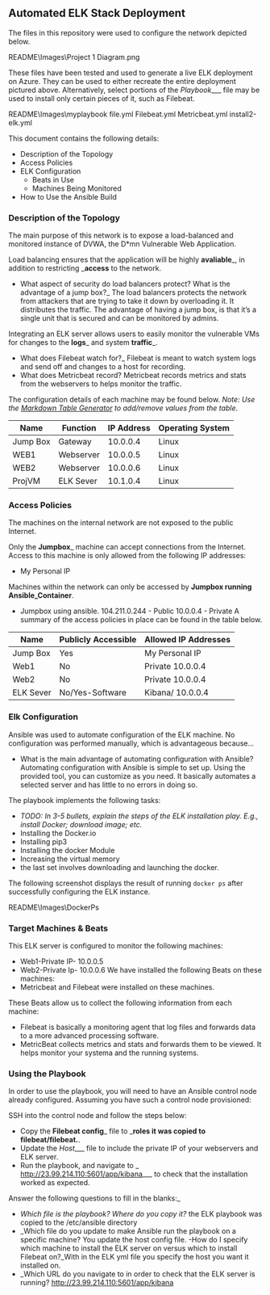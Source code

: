 ## Automated ELK Stack Deployment

The files in this repository were used to configure the network depicted below.

README\Images\Project 1 Diagram.png

These files have been tested and used to generate a live ELK deployment on Azure. They can be used to either recreate the entire deployment pictured above. Alternatively, select portions of the _Playbook____ file may be used to install only certain pieces of it, such as Filebeat.

 README\Images\myplaybook file.yml
			Filebeat.yml
			Metricbeat.yml
			install2-elk.yml

This document contains the following details:
- Description of the Topology
- Access Policies
- ELK Configuration
  - Beats in Use
  - Machines Being Monitored
- How to Use the Ansible Build


### Description of the Topology

The main purpose of this network is to expose a load-balanced and monitored instance of DVWA, the D*mn Vulnerable Web Application.

Load balancing ensures that the application will be highly __avaliable___, in addition to restricting ___access__ to the network.
- What aspect of security do load balancers protect? What is the advantage of a jump box?_ The load balancers protects the network from attackers that are trying to take it down by overloading it. It distributes the traffic. The advantage of having a jump box, is that it’s a single unit that is secured and can be monitored by admins.

Integrating an ELK server allows users to easily monitor the vulnerable VMs for changes to the __logs___ and system __traffic___.
-  What does Filebeat watch for?_ Filebeat is meant to watch system logs and send off and changes to a host for recording.
-  What does Metricbeat record? Metricbeat records metrics and stats from the webservers to helps monitor the traffic. 

The configuration details of each machine may be found below.
_Note: Use the [Markdown Table Generator](http://www.tablesgenerator.com/markdown_tables) to add/remove values from the table_.

| Name     | Function | IP Address | Operating System |
|----------|----------|------------|------------------|
| Jump Box | Gateway  | 10.0.0.4   | Linux            |
| WEB1     | Webserver | 10.0.0.5  | Linux            |
| WEB2     | Webserver | 10.0.0.6  | Linux            |
| ProjVM   | ELK Sever | 10.1.0.4   | Linux            |

### Access Policies

The machines on the internal network are not exposed to the public Internet. 

Only the __Jumpbox___ machine can accept connections from the Internet. Access to this machine is only allowed from the following IP addresses:
- My Personal IP

Machines within the network can only be accessed by __Jumpbox running Ansible_Container__.
- Jumpbox using ansible.
 104.211.0.244 - Public
 10.0.0.4 - Private
A summary of the access policies in place can be found in the table below.

| Name     | Publicly Accessible | Allowed IP Addresses |
|----------|---------------------|----------------------|
| Jump Box | Yes                 | My Personal IP       |
| Web1     | No                  | Private 10.0.0.4     |
| Web2     | No                  | Private 10.0.0.4     |                   
| ELK Sever| No/Yes-Software     | Kibana/ 10.0.0.4     |


### Elk Configuration

Ansible was used to automate configuration of the ELK machine. No configuration was performed manually, which is advantageous because...
- What is the main advantage of automating configuration with Ansible?
Automating configuration with Ansible is simple to set up. Using the provided tool, you can customize as you need. It basically automates a selected server and has little to no errors in doing so. 

The playbook implements the following tasks:
- _TODO: In 3-5 bullets, explain the steps of the ELK installation play. E.g., install Docker; download image; etc._
- Installing the Docker.io
- Installing pip3
- Installing the docker Module
- Increasing the virtual memory 
- the last set involves downloading and launching the docker. 


The following screenshot displays the result of running `docker ps` after successfully configuring the ELK instance.

README\Images\DockerPs



### Target Machines & Beats
This ELK server is configured to monitor the following machines:
- Web1-Private IP- 10.0.0.5
- Web2-Private Ip- 10.0.0.6
We have installed the following Beats on these machines:
- Metricbeat and Filebeat were installed on these machines. 

These Beats allow us to collect the following information from each machine:
- Filebeat is basically a monitoring agent that log files and forwards data to a more advanced processing software.
- MetricBeat collects metrics and stats and forwards them to be viewed. It helps monitor your systema and the running systems. 

### Using the Playbook
In order to use the playbook, you will need to have an Ansible control node already configured. Assuming you have such a control node provisioned: 

SSH into the control node and follow the steps below:
- Copy the __Filebeat config___ file to ___roles it was copied to filebeat/filebeat.__.
- Update the _Host____ file to include the private IP of your webservers and ELK server.
- Run the playbook, and navigate to _ http://23.99.214.110:5601/app/kibana___ to check that the installation worked as expected.

 Answer the following questions to fill in the blanks:_
- _Which file is the playbook? Where do you copy it?_ the ELK playbook was copied to the /etc/ansible directory
- _Which file do you update to make Ansible run the playbook on a specific machine? You update the host config file. 
-How do I specify which machine to install the ELK server on versus which to install Filebeat on?_With in the ELK yml file you specify the host you want it installed on. 
- _Which URL do you navigate to in order to check that the ELK server is running? http://23.99.214.110:5601/app/kibana



